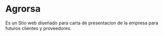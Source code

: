 # Agrorsa
Es un Stio web diseñado para carta de presentacion de la empresa para futuros clientes y proveedores.

